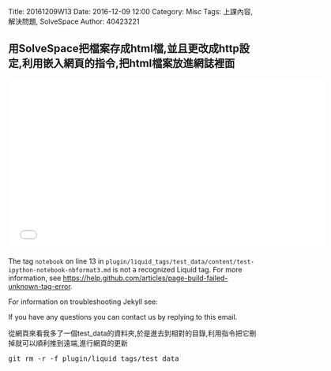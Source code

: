 Title: 20161209W13
Date: 2016-12-09 12:00
Category: Misc
Tags: 上課內容, 解決問題, SolveSpace
Author: 40423221

<h2>用SolveSpace把檔案存成html檔,並且更改成http設定,利用嵌入網頁的指令,把html檔案放進網誌裡面</h2>

<iframe src="./../data/solvespace/model-ok.html" width="640" height="347" frameborder="0" webkitallowfullscreen mozallowfullscreen allowfullscreen></iframe>

The tag `notebook` on line 13 in `plugin/liquid_tags/test_data/content/test-ipython-notebook-nbformat3.md` is not a recognized Liquid tag. For more information, see https://help.github.com/articles/page-build-failed-unknown-tag-error.

For information on troubleshooting Jekyll see:

If you have any questions you can contact us by replying to this email.</pre>
<p>從網頁來看我多了一個test_data的資料夾,於是進去到相對的目錄,利用指令把它刪掉就可以順利推到遠端,進行網頁的更新</p>
<pre>git rm -r -f plugin/liquid_tags/test_data</pre>